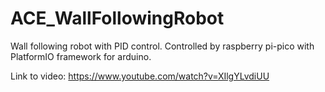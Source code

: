# ACE_WallFollowingRobot
Wall following robot with PID control. Controlled by raspberry pi-pico with PlatformIO framework for arduino.

Link to video: https://www.youtube.com/watch?v=XIlgYLvdiUU
